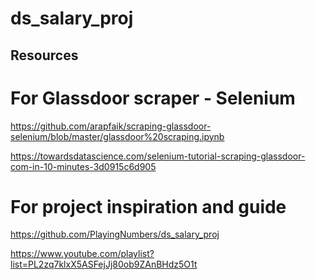 # ds_salary_proj

## Resources

# For Glassdoor scraper - Selenium
https://github.com/arapfaik/scraping-glassdoor-selenium/blob/master/glassdoor%20scraping.ipynb

https://towardsdatascience.com/selenium-tutorial-scraping-glassdoor-com-in-10-minutes-3d0915c6d905

# For project inspiration and guide
https://github.com/PlayingNumbers/ds_salary_proj

https://www.youtube.com/playlist?list=PL2zq7klxX5ASFejJj80ob9ZAnBHdz5O1t
